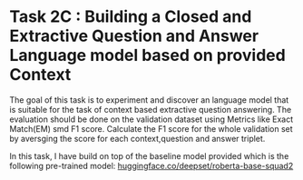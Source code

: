 # Task 2C : Building a Closed and Extractive Question and Answer Language model based on provided Context

The goal of this task is to experiment and discover an language model that is suitable for the task of context based extractive question answering. The evaluation should be done on the validation dataset using Metrics like Exact Match(EM) smd F1 score. Calculate the F1 score for the whole validation set by aversging the score for each context,question and answer triplet.

In this task, I have build on top of the baseline model provided which is the following pre-trained model: [huggingface.co/deepset/roberta-base-squad2](https://huggingface.co/deepset/roberta-base-squad2)